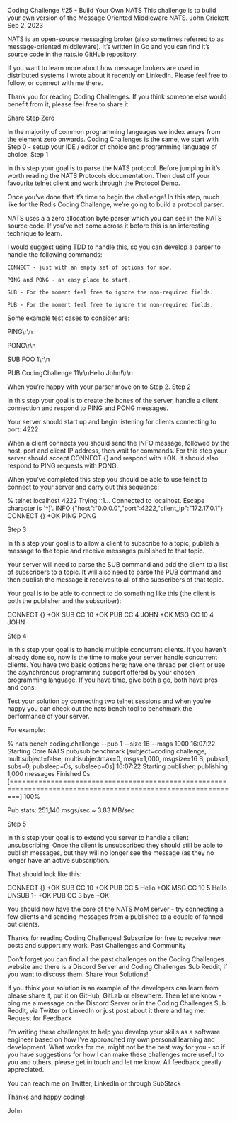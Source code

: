 Coding Challenge #25 - Build Your Own NATS
This challenge is to build your own version of the Message Oriented Middleware NATS.
John Crickett
Sep 2, 2023

NATS is an open-source messaging broker (also sometimes referred to as message-oriented middleware). It’s written in Go and you can find it’s source code in the nats.io GitHub repository.

If you want to learn more about how message brokers are used in distributed systems I wrote about it recently on LinkedIn. Please feel free to follow, or connect with me there.

Thank you for reading Coding Challenges. If you think someone else would benefit from it, please feel free to share it.

Share
Step Zero

In the majority of common programming languages we index arrays from the element zero onwards. Coding Challenges is the same, we start with Step 0 - setup your IDE / editor of choice and programming language of choice.
Step 1

In this step your goal is to parse the NATS protocol. Before jumping in it’s worth reading the NATS Protocols documentation. Then dust off your favourite telnet client and work through the Protocol Demo.

Once you’ve done that it’s time to begin the challenge! In this step, much like for the Redis Coding Challenge, we’re going to build a protocol parser.

NATS uses a a zero allocation byte parser which you can see in the NATS source code. If you’ve not come across it before this is an interesting technique to learn.

I would suggest using TDD to handle this, so you can develop a parser to handle the following commands:

    CONNECT - just with an empty set of options for now.

    PING and PONG - an easy place to start.

    SUB - For the moment feel free to ignore the non-required fields.

    PUB - For the moment feel free to ignore the non-required fields.

Some example test cases to consider are:

PING\r\n

PONG\r\n

SUB FOO 1\r\n

PUB CodingChallenge 11\r\nHello John!\r\n

When you’re happy with your parser move on to Step 2.
Step 2

In this step your goal is to create the bones of the server, handle a client connection and respond to PING and PONG messages.

Your server should start up and begin listening for clients connecting to port: 4222

When a client connects you should send the INFO message, followed by the host, port and client IP address, then wait for commands. For this step your server should accept CONNECT {} and respond with +OK. It should also respond to PING requests with PONG.

When you’ve completed this step you should be able to use telnet to connect to your server and carry out this sequence:

% telnet localhost 4222
Trying ::1...
Connected to localhost.
Escape character is '^]'.
INFO {"host":"0.0.0.0","port":4222,"client_ip":"172.17.0.1"}
CONNECT {}
+OK
PING
PONG

Step 3

In this step your goal is to allow a client to subscribe to a topic, publish a message to the topic and receive messages published to that topic.

Your server will need to parse the SUB command and add the client to a list of subscribers to a topic. It will also need to parse the PUB command and then publish the message it receives to all of the subscribers of that topic.

Your goal is to be able to connect to do something like this (the client is both the publisher and the subscriber):

CONNECT {}
+OK
SUB CC 10
+OK
PUB CC 4
JOHN
+OK
MSG CC 10 4
JOHN

Step 4

In this step your goal is to handle multiple concurrent clients. If you haven’t already done so, now is the time to make your server handle concurrent clients. You have two basic options here; have one thread per client or use the asynchronous programming support offered by your chosen programming language. If you have time, give both a go, both have pros and cons.

Test your solution by connecting two telnet sessions and when you’re happy you can check out the nats bench tool to benchmark the performance of your server.

For example:

% nats bench coding.challenge --pub 1 --size 16 --msgs 1000
16:07:22 Starting Core NATS pub/sub benchmark [subject=coding.challenge, multisubject=false, multisubjectmax=0, msgs=1,000, msgsize=16 B, pubs=1, subs=0, pubsleep=0s, subsleep=0s]
16:07:22 Starting publisher, publishing 1,000 messages
Finished      0s [==============================================================================================================] 100%

Pub stats: 251,140 msgs/sec ~ 3.83 MB/sec

Step 5

In this step your goal is to extend you server to handle a client unsubscribing. Once the client is unsubscribed they should still be able to publish messages, but they will no longer see the message (as they no longer have an active subscription.

That should look like this:

CONNECT {}
+OK
SUB CC 10
+OK
PUB CC 5
Hello
+OK
MSG CC 10 5
Hello
UNSUB 1-
+OK
PUB CC 3
bye
+OK

You should now have the core of the NATS MoM server - try connecting a few clients and sending messages from a published to a couple of fanned out clients.

Thanks for reading Coding Challenges! Subscribe for free to receive new posts and support my work.
Past Challenges and Community

Don’t forget you can find all the past challenges on the Coding Challenges website and there is a Discord Server and Coding Challenges Sub Reddit, if you want to discuss them.
Share Your Solutions!

If you think your solution is an example of the developers can learn from please share it, put it on GitHub, GitLab or elsewhere. Then let me know - ping me a message on the Discord Server or in the Coding Challenges Sub Reddit, via Twitter or LinkedIn or just post about it there and tag me.
Request for Feedback

I’m writing these challenges to help you develop your skills as a software engineer based on how I’ve approached my own personal learning and development. What works for me, might not be the best way for you - so if you have suggestions for how I can make these challenges more useful to you and others, please get in touch and let me know. All feedback greatly appreciated.

You can reach me on Twitter, LinkedIn or through SubStack

Thanks and happy coding!

John